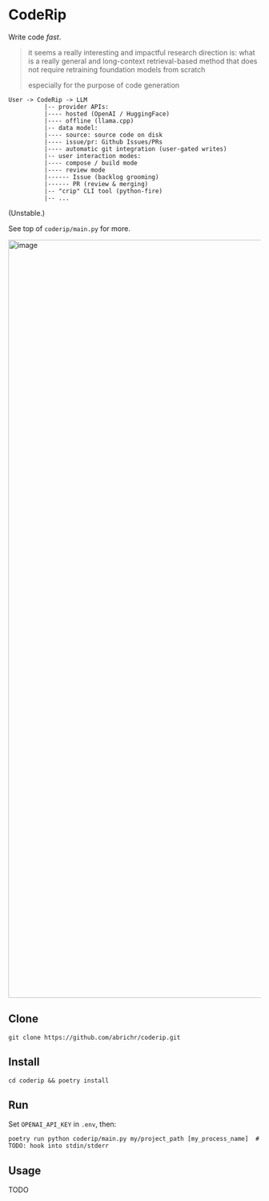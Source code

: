 # CodeRip

Write code *fast*.

> it seems a really interesting and impactful research direction is: what is a really general and long-context retrieval-based method that does not require retraining foundation models from scratch
> 
> especially for the purpose of code generation

```
User -> CodeRip -> LLM
          |-- provider APIs:
          |---- hosted (OpenAI / HuggingFace)
          |---- offline (llama.cpp)
          |-- data model:
          |---- source: source code on disk
          |---- issue/pr: Github Issues/PRs
          |---- automatic git integration (user-gated writes)
          |-- user interaction modes:
          |---- compose / build mode
          |---- review mode
          |------ Issue (backlog grooming)
          |------ PR (review & merging)
          |-- "crip" CLI tool (python-fire)
          |-- ...
```

(Unstable.)

See top of `coderip/main.py` for more.

<img width="1512" alt="image" src="https://github.com/abrichr/coderip/assets/774615/70f9281b-050a-4528-b923-5c6ba3a4f150">


## Clone

```
git clone https://github.com/abrichr/coderip.git
```


## Install

```
cd coderip && poetry install
```

## Run

Set `OPENAI_API_KEY` in `.env`, then:

```
poetry run python coderip/main.py my/project_path [my_process_name]  # TODO: hook into stdin/stderr
```

## Usage

TODO

